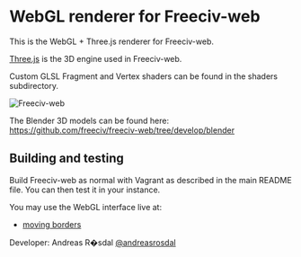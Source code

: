WebGL renderer for Freeciv-web
==============================

This is the WebGL + Three.js renderer for Freeciv-web.

[Three.js](https://threejs.org/) is the 3D engine used in Freeciv-web.

Custom GLSL Fragment and Vertex shaders can be found in the shaders subdirectory. 

![Freeciv-web](https://raw.githubusercontent.com/freeciv/freeciv-web/develop/freeciv-web/src/main/webapp/javascript/webgl/freeciv-webgl.png "Freeciv-web WebGL screenshot")

The Blender 3D models can be found here: https://github.com/freeciv/freeciv-web/tree/develop/blender

Building and testing
--------------------
Build Freeciv-web as normal with Vagrant as described in the main README file.
You can then test it in your instance.

You may use the WebGL interface live at:
- [moving borders](https://fcw.movingborders.es)

Developer: Andreas R�sdal [@andreasrosdal](http://www.twitter.com/andreasrosdal)
